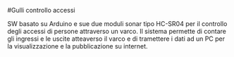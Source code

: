 #Gulli controllo accessi

SW basato su Arduino e sue due moduli sonar tipo HC-SR04 per il controllo degli accessi
di persone attraverso un varco. Il sistema permette di contare gli ingressi e le uscite
atteaverso il varco e di tramettere i dati ad un PC per la visualizzazione e la pubblicazione
su internet.
